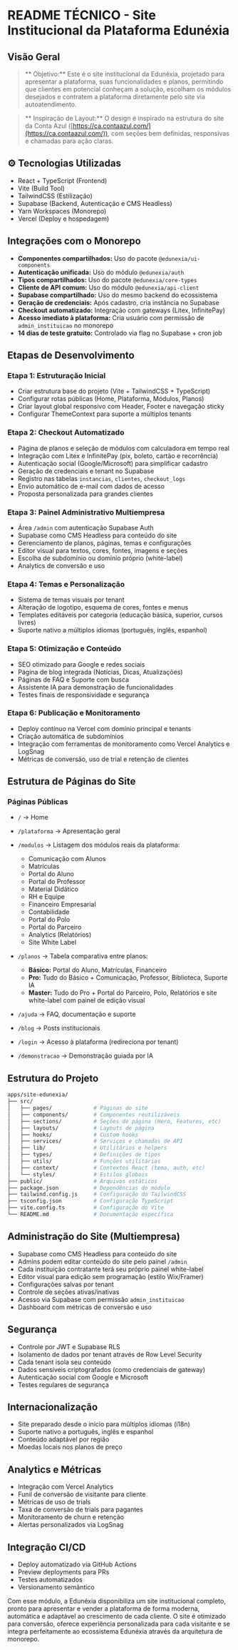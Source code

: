 # README TÉCNICO - Site Institucional da Plataforma Edunéxia
## Visão Geral

> ** Objetivo:** Este é o site institucional da Edunéxia, projetado para apresentar a plataforma, suas funcionalidades e planos, permitindo que clientes em potencial conheçam a solução, escolham os módulos desejados e contratem a plataforma diretamente pelo site via autoatendimento.
>

> ** Inspiração de Layout:** O design é inspirado na estrutura do site da Conta Azul ([https://ca.contaazul.com/](https://ca.contaazul.com/)), com seções bem definidas, responsivas e chamadas para ação claras.
>

## ⚙ Tecnologias Utilizadas
- React + TypeScript (Frontend)
- Vite (Build Tool)
- TailwindCSS (Estilização)
- Supabase (Backend, Autenticação e CMS Headless)
- Yarn Workspaces (Monorepo)
- Vercel (Deploy e hospedagem)

##  Integrações com o Monorepo
- **Componentes compartilhados:** Uso do pacote `@edunexia/ui-components`
- **Autenticação unificada:** Uso do módulo `@edunexia/auth`
- **Tipos compartilhados:** Uso do pacote `@edunexia/core-types`
- **Cliente de API comum:** Uso do módulo `@edunexia/api-client`
- **Supabase compartilhado:** Uso do mesmo backend do ecossistema
- **Geração de credenciais:** Após cadastro, cria instância no Supabase
- **Checkout automatizado:** Integração com gateways (Litex, InfinitePay)
- **Acesso imediato à plataforma:** Cria usuário com permissão de `admin_instituicao` no monorepo
- **14 dias de teste gratuito:** Controlado via flag no Supabase + cron job

##  Etapas de Desenvolvimento
### Etapa 1: Estruturação Inicial
- Criar estrutura base do projeto (Vite + TailwindCSS + TypeScript)
- Configurar rotas públicas (Home, Plataforma, Módulos, Planos)
- Criar layout global responsivo com Header, Footer e navegação sticky
- Configurar ThemeContext para suporte a múltiplos tenants

###  Etapa 2: Checkout Automatizado
- Página de planos e seleção de módulos com calculadora em tempo real
- Integração com Litex e InfinitePay (pix, boleto, cartão e recorrência)
- Autenticação social (Google/Microsoft) para simplificar cadastro
- Geração de credenciais e tenant no Supabase
- Registro nas tabelas `instancias`, `clientes`, `checkout_logs`
- Envio automático de e-mail com dados de acesso
- Proposta personalizada para grandes clientes

### Etapa 3: Painel Administrativo Multiempresa
- Área `/admin` com autenticação Supabase Auth
- Supabase como CMS Headless para conteúdo do site
- Gerenciamento de planos, páginas, temas e configurações
- Editor visual para textos, cores, fontes, imagens e seções
- Escolha de subdomínio ou domínio próprio (white-label)
- Analytics de conversão e uso

###  Etapa 4: Temas e Personalização
- Sistema de temas visuais por tenant
- Alteração de logotipo, esquema de cores, fontes e menus
- Templates editáveis por categoria (educação básica, superior, cursos livres)
- Suporte nativo a múltiplos idiomas (português, inglês, espanhol)

### Etapa 5: Otimização e Conteúdo
- SEO otimizado para Google e redes sociais
- Página de blog integrada (Notícias, Dicas, Atualizações)
- Páginas de FAQ e Suporte com busca
- Assistente IA para demonstração de funcionalidades
- Testes finais de responsividade e segurança

### Etapa 6: Publicação e Monitoramento
- Deploy contínuo na Vercel com domínio principal e tenants
- Criação automática de subdomínios
- Integração com ferramentas de monitoramento como Vercel Analytics e LogSnag
- Métricas de conversão, uso de trial e retenção de clientes

## Estrutura de Páginas do Site
### Páginas Públicas
- `/` → Home
- `/plataforma` → Apresentação geral
- `/modulos` → Listagem dos módulos reais da plataforma:
    - Comunicação com Alunos
    - Matrículas
    - Portal do Aluno
    - Portal do Professor
    - Material Didático
    - RH e Equipe
    - Financeiro Empresarial
    - Contabilidade
    - Portal do Polo
    - Portal do Parceiro
    - Analytics (Relatórios)
    - Site White Label

- `/planos` → Tabela comparativa entre planos:
    - **Básico:** Portal do Aluno, Matrículas, Financeiro
    - **Pro:** Tudo do Básico + Comunicação, Professor, Biblioteca, Suporte IA
    - **Master:** Tudo do Pro + Portal do Parceiro, Polo, Relatórios e site white-label com painel de edição visual

- `/ajuda` → FAQ, documentação e suporte
- `/blog` → Posts institucionais
- `/login` → Acesso à plataforma (redireciona por tenant)
- `/demonstracao` → Demonstração guiada por IA

##  Estrutura do Projeto
``` bash
apps/site-edunexia/
├── src/
│   ├── pages/             # Páginas do site
│   ├── components/        # Componentes reutilizáveis
│   ├── sections/          # Seções de página (Hero, Features, etc)
│   ├── layouts/           # Layouts de página
│   ├── hooks/             # Custom hooks
│   ├── services/          # Serviços e chamadas de API
│   ├── lib/               # Utilitários e helpers
│   ├── types/             # Definições de tipos
│   ├── utils/             # Funções utilitárias
│   ├── context/           # Contextos React (tema, auth, etc)
│   └── styles/            # Estilos globais
├── public/                # Arquivos estáticos
├── package.json           # Dependências do módulo
├── tailwind.config.js     # Configuração do TailwindCSS
├── tsconfig.json          # Configuração TypeScript
├── vite.config.ts         # Configuração do Vite
└── README.md              # Documentação específica
```
## Administração do Site (Multiempresa)
- Supabase como CMS Headless para conteúdo do site
- Admins podem editar conteúdo do site pelo painel `/admin`
- Cada instituição contratante terá seu próprio painel white-label
- Editor visual para edição sem programação (estilo Wix/Framer)
- Configurações salvas por tenant
- Controle de seções ativas/inativas
- Acesso via Supabase com permissão `admin_instituicao`
- Dashboard com métricas de conversão e uso

## Segurança
- Controle por JWT e Supabase RLS
- Isolamento de dados por tenant através de Row Level Security
- Cada tenant isola seu conteúdo
- Dados sensíveis criptografados (como credenciais de gateway)
- Autenticação social com Google e Microsoft
- Testes regulares de segurança

##  Internacionalização
- Site preparado desde o início para múltiplos idiomas (i18n)
- Suporte nativo a português, inglês e espanhol
- Conteúdo adaptável por região
- Moedas locais nos planos de preço

##  Analytics e Métricas
- Integração com Vercel Analytics
- Funil de conversão de visitante para cliente
- Métricas de uso de trials
- Taxa de conversão de trials para pagantes
- Monitoramento de churn e retenção
- Alertas personalizados via LogSnag

## Integração CI/CD
- Deploy automatizado via GitHub Actions
- Preview deployments para PRs
- Testes automatizados
- Versionamento semântico

Com esse módulo, a Edunéxia disponibiliza um site institucional completo, pronto para apresentar e vender a plataforma de forma moderna, automática e adaptável ao crescimento de cada cliente. O site é otimizado para conversão, oferece experiência personalizada para cada visitante e se integra perfeitamente ao ecossistema Edunéxia através da arquitetura de monorepo.
